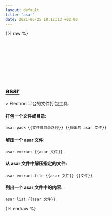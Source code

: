 ```yaml
---
layout: default
title: "asar"
date: 2021-06-25 18:12:13 +02:00
---
```

{% raw %}
<h2 id="asar">
  <a href="/zh/common/asar.html">asar</a> <a href="#asar"><svg class="icon">
    <use href="/assets/images/unicode_sprite.svg#link" />
  </svg></a>
</h2>
> Electron 平台的文件打包工具.

#### 打包一个文件或目录:
```shell
asar pack {{文件或目录路径}} {{输出的 asar 文件}}
```
#### 解压一个 asar 文件:
```shell
asar extract {{asar 文件}}
```
#### 从 asar 文件中解压指定的文件:
```shell
asar extract-file {{asar 文件}} {{文件}}
```
#### 列出一个 asar 文件中的内容:
```shell
asar list {{asar 文件}}
```
{% endraw %}